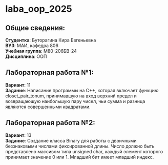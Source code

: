 # laba_oop_2025
## Общие сведения:
**Студентка**: Буторагина Кира Евгеньевна  
**ВУЗ**: МАИ, кафедра 806  
**Учебная группа**: М80-206БВ-24  
**Дисциплина**: ООП  
## Лабораторная работа №1:  
**Вариант**: 11  
**Задание**: Написание программы на C++, которая включает функцию closet_pair_tonum, принимавшую на вход верхний предел и возвращающую наибольшую пару чисел, чьи сумма и разница являются совершенными квадратами.  
## Лабораторная работа №2:  
**Вариант**: 13  
**Задание**: Создание класса Binary для работы с двоичными беззнаковыми числами фиксированной длины. Число должно быть представлено массивом типа unsigned char, каждый элемент которого принимает значение 0 или 1. Младший бит имеет младший индекс.
